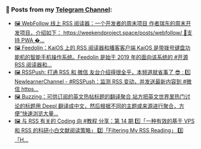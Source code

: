 ### 📰 Posts from my [Telegram Channel](https://t.me/s/aboutrss):
<!-- BLOG-POST-LIST:START -->
- [🖼 WebFollow 线上 RSS 阅读器：一个开发者的周末项目 作者瑞东的周末开发项目，介绍如下： https://weekendproject.space/posts/webfollow/ 🔸支持 PWA �...](https://t.me/aboutrss/1253)
- [🖼 Feedolin：KaiOS 上的 RSS 阅读器和播客客户端 KaiOS 是带拨号键盘功能机的智能手机操作系统。Feedolin 是始于 2019 年的面向该系统的 #开源 RSS 阅读器和...](https://t.me/aboutrss/1252)
- [🖼 RSSPush: 打通 RSS 和 微信 友台介绍得很全乎，本频道就省事了 😎 : 1️⃣ NewlearnerChannel - #RSSPush：监测 RSS 变动，并发送最新内容到 #微信 https...](https://t.me/aboutrss/1251)
- [🖼 Buzzing：可供订阅的英文热帖标题的翻译聚合 站方把英文世界里热门讨论的标题用 Deepl 翻译成中文，然后根据不同的主题或来源进行聚合，方便“快速浏览大量...](https://t.me/aboutrss/1250)
- [🖼 与 RSS 有关的 Coding 向 #教程 分享：第 14 期 1️⃣「一种有效的基于 VPS 和 RSS 的科研小白文献阅读策略」 2️⃣「Filtering My RSS Reading」 3️⃣「H...](https://t.me/aboutrss/1249)
<!-- BLOG-POST-LIST:END -->

<!--
**AboutRSS/AboutRSS** is a ✨ _special_ ✨ repository because its `README.md` (this file) appears on your GitHub profile.

Here are some ideas to get you started:

- 🔭 I’m currently working on ...
- 🌱 I’m currently learning ...
- 👯 I’m looking to collaborate on ...
- 🤔 I’m looking for help with ...
- 💬 Ask me about ...
- 📫 How to reach me: ...
- 😄 Pronouns: ...
- ⚡ Fun fact: ...
-->
